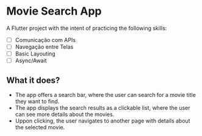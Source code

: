 # Movie Search App

A Flutter project with the intent of practicing the following skills:

- [ ] Comunicação com APIs
- [ ] Navegação entre Telas
- [ ] Basic Layouting
- [ ] Async/Await

## What it does?

- The app offers a search bar, where the user can search for a movie title they want to find.
- The app displays the search results as a clickable list, where the user can see more details about the movies.
- Uppon clicking, the user navigates to another page with details about the selected movie.

